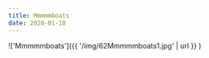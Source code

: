 ```yaml
---
title: Mmmmmboats
date: 2020-01-18
---
```


!['Mmmmmboats']({{ '/img/62Mmmmmboats1.jpg' | url }} )
<br>

